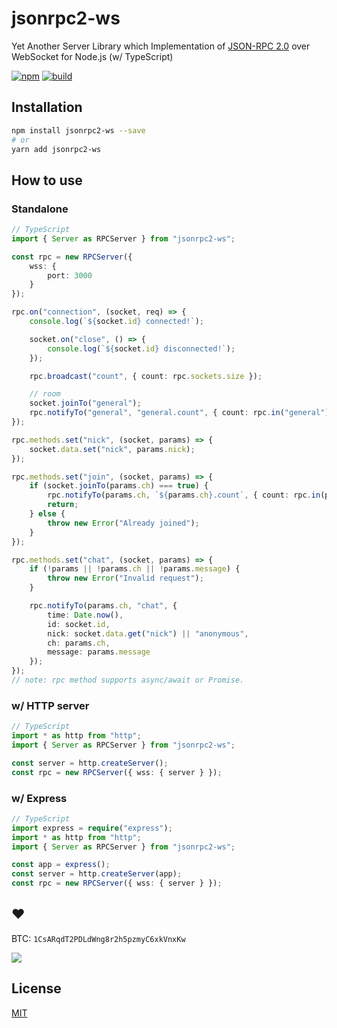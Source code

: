 # jsonrpc2-ws

Yet Another Server Library which Implementation of [JSON-RPC 2.0](https://www.jsonrpc.org/specification) over WebSocket for Node.js (w/ TypeScript)

[![npm][npm-img]][npm-url]
[![build][travis-img]][travis-url]

## Installation

```sh
npm install jsonrpc2-ws --save
# or
yarn add jsonrpc2-ws
```

## How to use

### Standalone

```ts
// TypeScript
import { Server as RPCServer } from "jsonrpc2-ws";

const rpc = new RPCServer({
    wss: {
        port: 3000
    }
});

rpc.on("connection", (socket, req) => {
    console.log(`${socket.id} connected!`);

    socket.on("close", () => {
        console.log(`${socket.id} disconnected!`);
    });

    rpc.broadcast("count", { count: rpc.sockets.size });

    // room
    socket.joinTo("general");
    rpc.notifyTo("general", "general.count", { count: rpc.in("general").size });
});

rpc.methods.set("nick", (socket, params) => {
    socket.data.set("nick", params.nick);
});

rpc.methods.set("join", (socket, params) => {
    if (socket.joinTo(params.ch) === true) {
        rpc.notifyTo(params.ch, `${params.ch}.count`, { count: rpc.in(params.ch).size });
        return;
    } else {
        throw new Error("Already joined");
    }
});

rpc.methods.set("chat", (socket, params) => {
    if (!params || !params.ch || !params.message) {
        throw new Error("Invalid request");
    }

    rpc.notifyTo(params.ch, "chat", {
        time: Date.now(),
        id: socket.id,
        nick: socket.data.get("nick") || "anonymous",
        ch: params.ch,
        message: params.message
    });
});
// note: rpc method supports async/await or Promise.
```

### w/ HTTP server

```ts
// TypeScript
import * as http from "http";
import { Server as RPCServer } from "jsonrpc2-ws";

const server = http.createServer();
const rpc = new RPCServer({ wss: { server } });
```

### w/ Express

```ts
// TypeScript
import express = require("express");
import * as http from "http";
import { Server as RPCServer } from "jsonrpc2-ws";

const app = express();
const server = http.createServer(app);
const rpc = new RPCServer({ wss: { server } });
```

## :heart:

BTC: `1CsARqdT2PDLdWng8r2h5pzmyC6xkVnxKw`

![](https://chart.googleapis.com/chart?chs=150x150&cht=qr&chl=1CsARqdT2PDLdWng8r2h5pzmyC6xkVnxKw)

## License

[MIT](LICENSE)

[npm-img]: https://img.shields.io/npm/v/jsonrpc2-ws.svg
[npm-url]: https://www.npmjs.com/package/jsonrpc2-ws
[travis-img]: https://img.shields.io/travis/kanreisa/jsonrpc2-ws.svg
[travis-url]: https://travis-ci.org/kanreisa/jsonrpc2-ws
